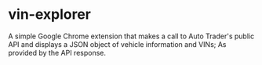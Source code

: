 # vin-explorer
A simple Google Chrome extension that makes a call to Auto Trader's public API and displays a JSON object of vehicle information and VINs; As provided by the API response.
